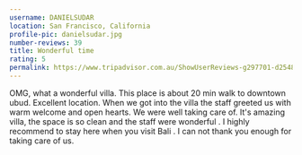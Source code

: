 ```yaml
---
username: DANIELSUDAR
location: San Francisco, California
profile-pic: danielsudar.jpg
number-reviews: 39
title: Wonderful time
rating: 5
permalink: https://www.tripadvisor.com.au/ShowUserReviews-g297701-d2548786-r417316472-Villa_Sancita-Ubud_Bali.html
---
```

OMG, what a wonderful villa. This place is about 20 min walk to downtown ubud. Excellent location. When we got into the villa the staff greeted us with warm welcome and open hearts. We were well taking care of. It's amazing villa, the space is so clean and the staff were wonderful . I highly recommend to stay here when you visit Bali . I can not thank you enough for taking care of us.

